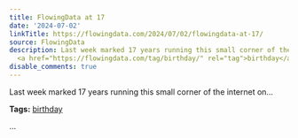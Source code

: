 ```yaml
---
title: FlowingData at 17
date: '2024-07-02'
linkTitle: https://flowingdata.com/2024/07/02/flowingdata-at-17/
source: FlowingData
description: Last week marked 17 years running this small corner of the internet on&#8230;<p><strong>Tags:</strong>
  <a href="https://flowingdata.com/tag/birthday/" rel="tag">birthday</a></p> ...
disable_comments: true
---
```

Last week marked 17 years running this small corner of the internet on&#8230;<p><strong>Tags:</strong> <a href="https://flowingdata.com/tag/birthday/" rel="tag">birthday</a></p> ...